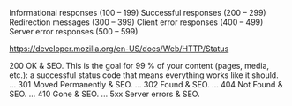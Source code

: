 Informational responses (100 – 199)
Successful responses (200 – 299)
Redirection messages (300 – 399)
Client error responses (400 – 499)
Server error responses (500 – 599)

https://developer.mozilla.org/en-US/docs/Web/HTTP/Status

200 OK & SEO. This is the goal for 99 % of your content (pages, media, etc.): a successful status code that means everything works like it should. ...
301 Moved Permanently & SEO. ...
302 Found & SEO. ...
404 Not Found & SEO. ...
410 Gone & SEO. ...
5xx Server errors & SEO.
